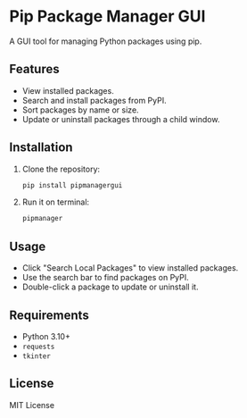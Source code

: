 
# Pip Package Manager GUI

A GUI tool for managing Python packages using pip.

## Features

- View installed packages.
- Search and install packages from PyPI.
- Sort packages by name or size.
- Update or uninstall packages through a child window.

## Installation

1. Clone the repository:
   ```bash
   pip install pipmanagergui
   ```

2. Run it on terminal:
   ```bash
   pipmanager
   ```


## Usage

- Click "Search Local Packages" to view installed packages.
- Use the search bar to find packages on PyPI.
- Double-click a package to update or uninstall it.

## Requirements

- Python 3.10+
- `requests`
- `tkinter`

## License

MIT License


